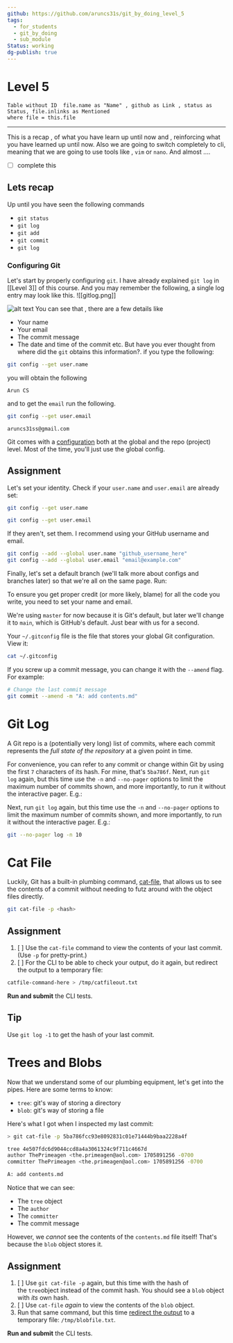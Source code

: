 ```yaml
---
github: https://github.com/aruncs31s/git_by_doing_level_5
tags:
  - for_students
  - git_by_doing
  - sub_module
Status: working
dg-publish: true
---
```

# Level 5 
```dataview
Table without ID  file.name as "Name" , github as Link , status as Status, file.inlinks as Mentioned
where file = this.file
```
---
This is a recap , of what you have learn up until now and , reinforcing what you have learned up until now. 
Also we are going to switch completely to cli, meaning that we are going to use tools like , `vim` or `nano`. And almost ....
- [ ] complete this 

## Lets recap 
Up until you have seen the following commands 
- `git status`
- `git log`
- `git add`
- `git commit`
- `git log`


### Configuring Git
Let's start by properly configuring `git`. I have already explained `git log` in [[Level 3]] of this course. And you may remember the following, a single log entry may look like this. 
![[gitlog.png]]

![alt text](imgs_for_3/image-8.png)
You can see that , there are a few details like 
- Your name 
- Your email
- The commit message
- The date and time of the commit etc. 
But have you ever thought from where did the `git` obtains this information?.
if you type the following:
```bash
git config --get user.name
```
you will obtain the following
```
Arun CS
```
and to get the `email` run the following.
```bash 
git config --get user.email
```

```
aruncs31ss@gmail.com
```



Git comes with a [configuration](https://git-scm.com/docs/git-config) both at the global and the repo (project) level. Most of the time, you'll just use the global config.

## Assignment

Let's set your identity. Check if your `user.name` and `user.email` are already set:

```bash
git config --get user.name
```

```bash
git config --get user.email
```

If they aren't, set them. I recommend using your GitHub username and email.

```bash
git config --add --global user.name "github_username_here"
git config --add --global user.email "email@example.com"
```

Finally, let's set a default branch (we'll talk more about configs and branches later) so that we're all on the same page. Run:

To ensure you get proper credit (or more likely, blame) for all the code you write, you need to set your name and email.

We're using `master` for now because it is Git's default, but later we'll change it to `main`, which is GitHub's default. Just bear with us for a second.

Your `~/.gitconfig` file is the file that stores your global Git configuration. View it:

```bash
cat ~/.gitconfig
```

If you screw up a commit message, you can change it with the `--amend` flag. For example:

```bash
# Change the last commit message
git commit --amend -m "A: add contents.md"
```


# Git Log

A Git repo is a (potentially very long) list of commits, where each commit represents the _full state of the repository_ at a given point in time.

For convenience, you can refer to any commit or change within Git by using the first `7` characters of its hash. For mine, that's `5ba786f`.
Next, run `git log` again, but this time use the `-n` and `--no-pager` options to limit the maximum number of commits shown, and more importantly, to run it without the interactive pager. E.g.:

Next, run `git log` again, but this time use the `-n` and `--no-pager` options to limit the maximum number of commits shown, and more importantly, to run it without the interactive pager. E.g.:

```bash
git --no-pager log -n 10
```




# Cat File

Luckily, Git has a built-in plumbing command, [cat-file](https://git-scm.com/docs/git-cat-file), that allows us to see the contents of a commit without needing to futz around with the object files directly.

```bash
git cat-file -p <hash>
```

## Assignment

1. [ ] Use the `cat-file` command to view the contents of your last commit. (Use `-p` for pretty-print.)
2. [ ] For the CLI to be able to check your output, do it again, but redirect the output to a temporary file:

```bash
catfile-command-here > /tmp/catfileout.txt
```

**Run and submit** the CLI tests.

## Tip

Use `git log -1` to get the hash of your last commit.


# Trees and Blobs

Now that we understand some of our plumbing equipment, let's get into the pipes. Here are some terms to know:

- `tree`: git's way of storing a directory
- `blob`: git's way of storing a file

Here's what I got when I inspected my last commit:

```bash
> git cat-file -p 5ba786fcc93e8092831c01e71444b9baa2228a4f

tree 4e507fdc6d9044ccd8a4a3061324c9f711c4667d
author ThePrimeagen <the.primeagen@aol.com> 1705891256 -0700
committer ThePrimeagen <the.primeagen@aol.com> 1705891256 -0700

A: add contents.md
```

Notice that we can see:

- The `tree` object
- The `author`
- The `committer`
- The commit message

However, we _cannot_ see the contents of the `contents.md` file itself! That's because the `blob` object stores it.

## Assignment

1. [ ] Use `git cat-file -p` again, but this time with the hash of the `tree`object instead of the commit hash. You should see a `blob` object with _its_ own hash.
2. [ ] Use `cat-file` _again_ to view the contents of the `blob` object.
3. Run that same command, but this time [redirect the output](https://tldp.org/LDP/intro-linux/html/sect_05_01.html) to a temporary file: `/tmp/blobfile.txt`.

**Run and submit** the CLI tests.


